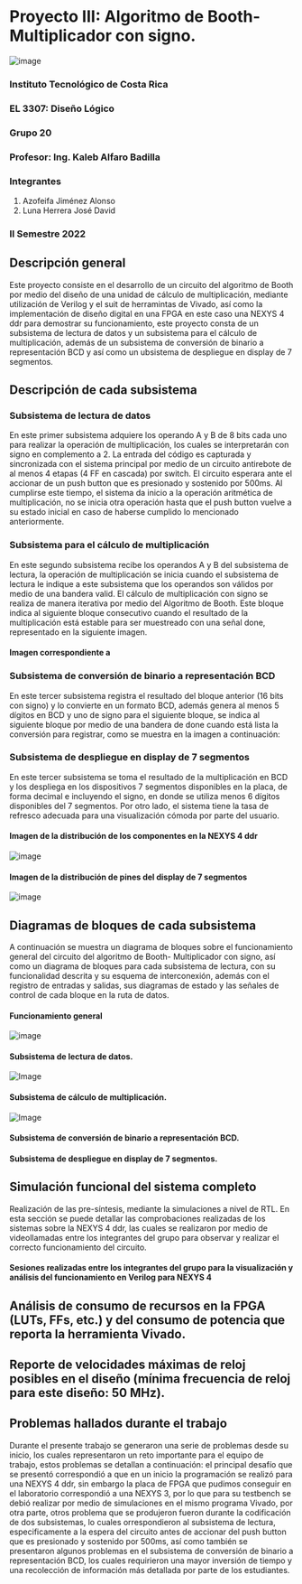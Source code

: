 # Proyecto III: Algoritmo de Booth- Multiplicador con signo.

![image](https://user-images.githubusercontent.com/111375712/195476581-b4a65f14-fa37-4b95-a1a7-ba00fbd7c58a.png)

### Instituto Tecnológico de Costa Rica
### EL 3307: Diseño Lógico
### Grupo 20
### Profesor: Ing. Kaleb Alfaro Badilla

### Integrantes
1. Azofeifa Jiménez Alonso
3. Luna Herrera José David

### II Semestre 2022


## Descripción general
Este proyecto consiste en el desarrollo de un circuito del algoritmo de Booth por medio del diseño de una unidad de cálculo de multiplicación, mediante utilización de Verilog y el suit de herramintas de Vivado, así como la implementación de diseño digital en una FPGA en este caso una NEXYS 4 ddr para demostrar su funcionamiento, este proyecto consta de un subsistema de lectura de datos y un subsistema para el cálculo de multiplicación, además de un subsistema de conversión de binario a representación BCD y así como un ubsistema de despliegue en display de 7 segmentos.

## Descripción de cada subsistema
### Subsistema de lectura de datos
En este primer subsistema adquiere los operando A y B de 8 bits cada uno para realizar la operación de multiplicación, los cuales se interpretarán con signo en complemento a 2. La entrada del código es capturada y sincronizada con el sistema principal por medio de un circuito antirebote de al menos 4 etapas (4 FF en cascada) por switch. El circuito esperara ante el accionar de un push button que es presionado y sostenido por 500ms. Al cumplirse este tiempo, el sistema da inicio a la operación aritmética de multiplicación, no se inicia otra operación hasta que el push button vuelve a su estado inicial en caso de haberse cumplido lo mencionado anteriormente.


### Subsistema para el cálculo de multiplicación
En este segundo subsistema recibe los operandos A y B del subsistema de lectura, la operación de multiplicación se inicia cuando el subsistema de lectura le indique a este subsistema que los operandos son válidos por medio de una bandera valid. El cálculo de multiplicación con signo se realiza de manera iterativa por medio del Algoritmo de Booth. Este bloque indica al siguiente bloque consecutivo cuando el resultado de la multiplicación está estable para ser muestreado con una señal done,  representado en la siguiente imagen.

#### Imagen correspondiente a





### Subsistema de conversión de binario a representación BCD
En este tercer subsistema registra el resultado del bloque anterior (16 bits con signo) y lo convierte en un formato BCD, además genera al menos 5 dígitos en BCD y uno de signo para el siguiente bloque, se indica al siguiente bloque por medio de una bandera de done cuando está lista la conversión para registrar, como se muestra en la imagen a continuación: 






### Subsistema de despliegue en display de 7 segmentos
En este tercer subsistema se toma el resultado de la multiplicación en BCD y los despliega en los dispositivos 7 segmentos disponibles en la placa, de forma decimal e incluyendo el signo, en donde se utiliza menos 6 dígitos disponibles del 7 segmentos. Por otro lado, el sistema tiene la tasa de refresco adecuada para una visualización cómoda por parte del usuario.

#### Imagen de la distribución de los componentes en la NEXYS 4 ddr
![image](https://user-images.githubusercontent.com/111375712/195011801-afe0480f-6058-425c-bd41-d2c9452f1d77.png)


#### Imagen de la distribución de pines del display de 7 segmentos
![image](https://user-images.githubusercontent.com/111375712/194989472-a5276744-b65a-47e5-b6a7-da2e06bcdfcc.png)


## Diagramas de bloques de cada subsistema
A continuación se muestra un diagrama de bloques sobre el funcionamiento general del circuito del algoritmo de Booth- Multiplicador con signo, así como un diagrama de bloques para cada subsistema de lectura, con su funcionalidad descrita y su esquema de interconexión, además con el registro de entradas y salidas, sus diagramas de estado y las señales de control de cada bloque en la ruta de datos.

#### Funcionamiento general

![image](https://user-images.githubusercontent.com/111375712/201807205-852544b4-3432-4ee7-b84e-094e8adf1e96.png)



#### Subsistema de lectura de datos.

![Image](https://user-images.githubusercontent.com/88691484/201805761-3cc7c50f-a9f1-42db-ba6c-b9cdd7140ea5.png)



#### Subsistema de cálculo de multiplicación.

![Image](https://user-images.githubusercontent.com/88691484/201805794-3afae4aa-fc35-46c4-aecd-fde5521a53cb.png)



#### Subsistema de conversión de binario a representación BCD.




#### Subsistema de despliegue en display de 7 segmentos.




## Simulación funcional del sistema completo

Realización de las pre-síntesis, mediante la simulaciones a nivel de RTL.
En esta sección se puede detallar las comprobaciones realizadas de los sistemas sobre la NEXYS 4 ddr, las cuales se realizaron por medio de videollamadas entre los integrantes del grupo para observar y realizar el correcto funcionamiento del circuito.

#### Sesiones realizadas entre los integrantes del grupo para la visualización y análisis del funcionamiento en Verilog para NEXYS 4








## Análisis de consumo de recursos en la FPGA (LUTs, FFs, etc.) y del consumo de potencia que reporta la herramienta Vivado.




## Reporte de velocidades máximas de reloj posibles en el diseño (mínima frecuencia de reloj para este diseño: 50 MHz).




## Problemas hallados durante el trabajo
Durante el presente trabajo se generaron una serie de problemas desde su inicio, los cuales representaron un reto importante para el equipo de trabajo, estos problemas se detallan a continuación: el principal desafío que se presentó correspondió a que en un inicio la programación se realizó para una NEXYS 4 ddr, sin embargo la placa de FPGA que pudimos conseguir en el laboratorio correspondió a una NEXYS 3, por lo que para su testbench se debió realizar por medio de simulaciones en el mismo programa Vivado, por otra parte, otros problema que se produjeron fueron durante la codificación de dos subsistemas, lo cuales orrespondieron al subsistema de lectura, especificamente a la espera del circuito antes de accionar del push button que es presionado y sostenido por 500ms, así como también se presentaron algunos problemas en el subsistema de conversión de binario a representación BCD, los cuales requirieron una mayor inversión de tiempo y una recolección de información más detallada por parte de los estudiantes.
